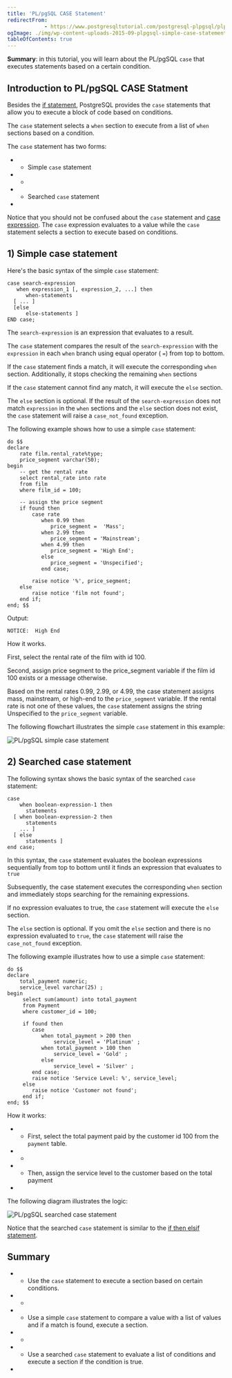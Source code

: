 ```yaml
---
title: 'PL/pgSQL CASE Statement'
redirectFrom: 
            - https://www.postgresqltutorial.com/postgresql-plpgsql/plpgsql-case-statement/
ogImage: ./img/wp-content-uploads-2015-09-plpgsql-simple-case-statement.png
tableOfContents: true
---
```


**Summary**: in this tutorial, you will learn about the PL/pgSQL `case` that executes statements based on a certain condition.



## Introduction to PL/pgSQL CASE Statment



Besides the [if statement](https://www.postgresqltutorial.com/postgresql-plpgsql/plpgsql-if-else-statements/), PostgreSQL provides the `case` statements that allow you to execute a block of code based on conditions.



The `case` statement selects a `when` section to execute from a list of `when` sections based on a condition.



The `case` statement has two forms:



- - Simple `case` statement
- -
- - Searched `case` statement
- 


Notice that you should not be confused about the `case` statement and [case expression](https://www.postgresqltutorial.com/postgresql-tutorial/postgresql-case/). The `case` expression evaluates to a value while the `case` statement selects a section to execute based on conditions.



## 1) Simple case statement



Here's the basic syntax of the simple `case` statement:



```
case search-expression
   when expression_1 [, expression_2, ...] then
      when-statements
  [ ... ]
  [else
      else-statements ]
END case;
```



The `search-expression` is an expression that evaluates to a result.



The `case` statement compares the result of the `search-expression` with the `expression` in each `when` branch using equal operator ( `=`) from top to bottom.



If the `case` statement finds a match, it will execute the corresponding `when` section. Additionally, it stops checking the remaining `when` sections



If the `case` statement cannot find any match, it will execute the `else` section.



The `else` section is optional. If the result of the `search-expression` does not match `expression` in the `when` sections and the `else` section does not exist, the `case` statement will raise a `case_not_found` exception.



The following example shows how to use a simple `case` statement:



```
do $$
declare
	rate film.rental_rate%type;
	price_segment varchar(50);
begin
    -- get the rental rate
    select rental_rate into rate
    from film
    where film_id = 100;

	-- assign the price segment
	if found then
		case rate
		   when 0.99 then
              price_segment =  'Mass';
		   when 2.99 then
              price_segment = 'Mainstream';
		   when 4.99 then
              price_segment = 'High End';
		   else
	    	  price_segment = 'Unspecified';
		   end case;

		raise notice '%', price_segment;
	else
		raise notice 'film not found';
    end if;
end; $$
```



Output:



```
NOTICE:  High End
```



How it works.



First, select the rental rate of the film with id 100.



Second, assign price segment to the price_segment variable if the film id 100 exists or a message otherwise.



Based on the rental rates 0.99, 2.99, or 4.99, the case statement assigns mass, mainstream, or high-end to the `price_segment` variable. If the rental rate is not one of these values, the `case` statement assigns the string Unspecified to the `price_segment` variable.



The following flowchart illustrates the simple `case` statement in this example:



![PL/pgSQL simple case statement](./img/wp-content-uploads-2015-09-plpgsql-simple-case-statement.png)



## 2) Searched case statement



The following syntax shows the basic syntax of the searched `case` statement:



```
case
    when boolean-expression-1 then
      statements
  [ when boolean-expression-2 then
      statements
    ... ]
  [ else
      statements ]
end case;
```



In this syntax, the `case` statement evaluates the boolean expressions sequentially from top to bottom until it finds an expression that evaluates to `true`



Subsequently, the case statement executes the corresponding `when` section and immediately stops searching for the remaining expressions.



If no expression evaluates to true, the `case` statement will execute the `else` section.



The `else` section is optional. If you omit the `else` section and there is no expression evaluated to `true`, the `case` statement will raise the `case_not_found` exception.



The following example illustrates how to use a simple `case` statement:



```
do $$
declare
    total_payment numeric;
    service_level varchar(25) ;
begin
     select sum(amount) into total_payment
     from Payment
     where customer_id = 100;

	 if found then
	    case
		   when total_payment > 200 then
               service_level = 'Platinum' ;
           when total_payment > 100 then
	           service_level = 'Gold' ;
           else
               service_level = 'Silver' ;
        end case;
		raise notice 'Service Level: %', service_level;
     else
	    raise notice 'Customer not found';
	 end if;
end; $$
```



How it works:



- - First, select the total payment paid by the customer id 100 from the `payment` table.
- -
- - Then, assign the service level to the customer based on the total payment
- 


The following diagram illustrates the logic:



![PL/pgSQL searched case statement](./img/wp-content-uploads-2015-09-plpgsql-searched-case-statement.png)



Notice that the searched `case` statement is similar to the [if then elsif statement](https://www.postgresqltutorial.com/postgresql-plpgsql/plpgsql-if-else-statements/).



## Summary



- - Use the `case` statement to execute a section based on certain conditions.
- -
- - Use a simple `case` statement to compare a value with a list of values and if a match is found, execute a section.
- -
- - Use a searched `case` statement to evaluate a list of conditions and execute a section if the condition is true.
- 
